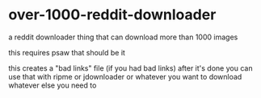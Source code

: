 # over-1000-reddit-downloader
a reddit downloader thing that can download more than 1000 images

this requires psaw
that should be it

this creates a "bad links" file (if you had bad links) after it's done
you can use that with ripme or jdownloader or whatever you want to download whatever else you need to
